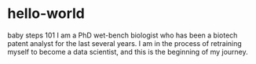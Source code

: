 # hello-world
baby steps 101
I am a PhD wet-bench biologist who has been a biotech patent analyst for the last several years.  I am in the process of retraining myself to become a data scientist, and this is the beginning of my journey.
